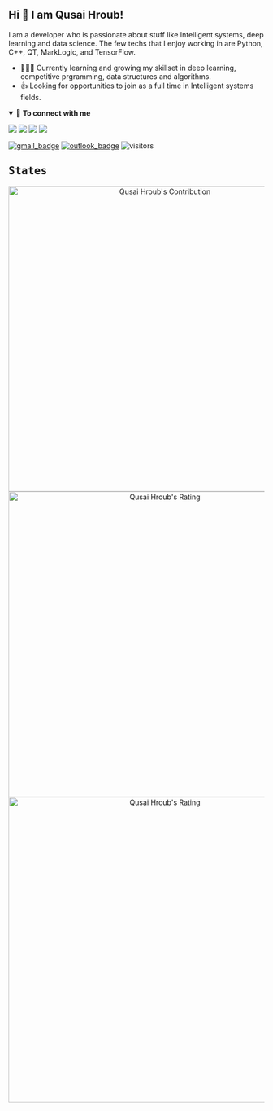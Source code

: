 ## Hi 👋 I am Qusai Hroub!

I am a developer who is passionate about stuff like Intelligent systems, deep learning and data science. The few techs that I enjoy working in are Python, C++, QT, MarkLogic, and TensorFlow.

- 👨🏽‍💻 Currently learning and growing my skillset in deep learning, competitive prgramming, data structures and algorithms.
- 👍 Looking for opportunities to join as a full time in Intelligent systems fields.

<details open>
<summary>🤝 <b>To connect with me</b></summary>

<p align = "center">
  
[<img src="https://img.shields.io/badge/twitter-%231DA1F2.svg?&style=for-the-badge&logo=twitter&logoColor=white" />](https://twitter.com/Qusai_Hroub) 
[<img src="https://img.shields.io/badge/linkedin-%230077B5.svg?&style=for-the-badge&logo=linkedin&logoColor=white" />](https://www.linkedin.com/in/qusaihroub/)
[<img src = "https://img.shields.io/badge/instagram-%23E4405F.svg?&style=for-the-badge&logo=instagram&logoColor=white">](https://www.instagram.com/hroub.qusai/)
[<img src="https://img.shields.io/badge/facebook-%231877F2.svg?&style=for-the-badge&logo=facebook&logoColor=white" />](https://www.facebook.com/HroubQusai/) 

</p>
  
<p align = "center">

[![gmail_badge]](qusaihroub.r@gmail.com)
[![outlook_badge]](qusai.hroub@outlook.com)
![visitors](https://visitor-badge.glitch.me/badge?page_id=QusaiHroub)
  
</p>

</details>

## <samp>**States**</samp>

<p align = "center">
  
  <img src = "https://github-readme-stats.vercel.app/api?username=QusaiHroub&count_private=true&theme=dark&hide_border=true&show_icons=true" alt = "Qusai Hroub's Contribution" width = 600 >
  <img src = "https://github-readme-streak-stats.herokuapp.com?user=QusaiHroub&count_private=true&theme=dark&hide_border=true&show_icons=true" alt = "Qusai Hroub's Rating" width = 600 >
  <img src = "https://github-readme-stats.vercel.app/api/top-langs/?username=QusaiHroub&langs_count=8&theme=dark&hide_border=true&show_icons=true&layout=compact" alt = "Qusai Hroub's Rating" width = 600 >
  
</p>

[gmail_badge]: https://img.shields.io/badge/-qusaihroub.r%40gmail.com-red?style=flat-square&logo=Gmail&logoColor=white&link=QusaiHroub:QusaiHroub.r@gmail.com
[outlook_badge]: https://img.shields.io/badge/-qusai.hroub%40outlook.com-blue?style=flat-square&logo=outlook&logoColor=white&link=QusaiHroub:QusaiHroub.r@gmail.com
